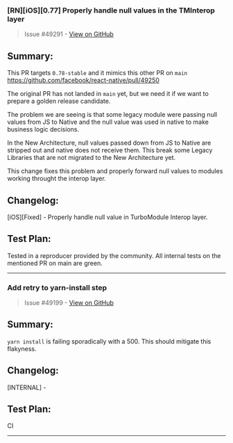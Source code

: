 ### [RN][iOS][0.77] Properly handle null values in the TMInterop layer

> Issue #49291 - [View on GitHub](https://github.com/facebook/react-native/pull/49291)

## Summary:
This PR targets `0.78-stable` and it mimics this other PR on `main` https://github.com/facebook/react-native/pull/49250

The original PR has not landed in `main` yet, but we need it if we want to prepare a golden release candidate.

The problem we are seeing is that some legacy module were passing null values from JS to Native and the null value was used in native to make business logic decisions.

In the New Architecture, null values passed down from JS to Native are stripped out and native does not receive them.
This break some Legacy Libraries that are not migrated to the New Architecture yet.

This change fixes this problem and properly forward null values to modules working throught the interop layer.

## Changelog:
[iOS][Fixed] - Properly handle null value in TurboModule Interop layer.

## Test Plan:
Tested in a reproducer provided by the community.
All internal tests on the mentioned PR on main are green.

---

### Add retry to yarn-install step

> Issue #49199 - [View on GitHub](https://github.com/facebook/react-native/pull/49199)

## Summary:

`yarn install` is failing sporadically with a 500. This should mitigate this flakyness.

## Changelog:

[INTERNAL] -

## Test Plan:

CI

---


